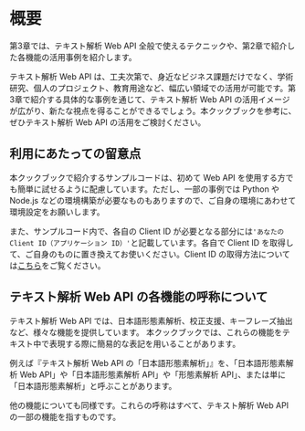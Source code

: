 # 概要

第3章では、テキスト解析 Web API 全般で使えるテクニックや、第2章で紹介した各機能の活用事例を紹介します。  


テキスト解析 Web API は、工夫次第で、身近なビジネス課題だけでなく、学術研究、個人のプロジェクト、教育用途など、幅広い領域での活用が可能です。第3章で紹介する具体的な事例を通じて、テキスト解析 Web API の活用イメージが広がり、新たな視点を得ることができるでしょう。本クックブックを参考に、ぜひテキスト解析 Web API の活用をご検討ください。

## 利用にあたっての留意点

本クックブックで紹介するサンプルコードは、初めて Web API を使用する方でも簡単に試せるように配慮しています。ただし、一部の事例では Python や Node.js などの環境構築が必要なものもありますので、ご自身の環境にあわせて環境設定をお願いします。

また、サンプルコード内で、各自の Client ID が必要となる部分には`'あなたの Client ID（アプリケーション ID）'`と記載しています。各自で Client ID を取得して、ご自身のものに置き換えてお使いください。Client ID の取得方法については[こちら](../02_API_Specifications/00_Overview.md#client-id%E3%82%A2%E3%83%97%E3%83%AA%E3%82%B1%E3%83%BC%E3%82%B7%E3%83%A7%E3%83%B3id)をご覧ください。

## テキスト解析 Web API の各機能の呼称について

テキスト解析 Web API では、日本語形態素解析、校正支援、キーフレーズ抽出など、様々な機能を提供しています。
本クックブックでは、これらの機能をテキスト中で表現する際に簡易的な表記を用いることがあります。

例えば『テキスト解析 Web API の「日本語形態素解析」』を、「日本語形態素解析 Web API」や「日本語形態素解析 API」や「形態素解析 API」、または単に「日本語形態素解析」と呼ぶことがあります。

他の機能についても同様です。これらの呼称はすべて、テキスト解析 Web API の一部の機能を指すものです。

